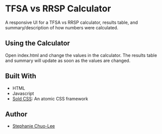 # TFSA vs RRSP Calculator

A responsive UI for a TFSA vs RRSP calculator, results table, and summary/description of how numbers were calculated.

## Using the Calculator

Open index.html and change the values in the calculator. The results table and summary will update as soon as the values are changed.

## Built With

* HTML
* Javascript
* [Sold CSS](https://solid.buzzfeed.com): An atomic CSS framework

## Author
* [Stephanie Chuo-Lee](https://github.com/stephchuolee)